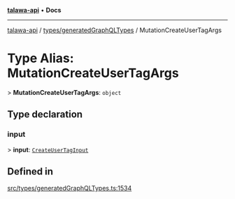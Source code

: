 [**talawa-api**](../../../README.md) • **Docs**

***

[talawa-api](../../../modules.md) / [types/generatedGraphQLTypes](../README.md) / MutationCreateUserTagArgs

# Type Alias: MutationCreateUserTagArgs

\> **MutationCreateUserTagArgs**: `object`

## Type declaration

### input

\> **input**: [`CreateUserTagInput`](CreateUserTagInput.md)

## Defined in

[src/types/generatedGraphQLTypes.ts:1534](https://github.com/PalisadoesFoundation/talawa-api/blob/f1c816bca43cc03a8c1bd303394e2550a50db017/src/types/generatedGraphQLTypes.ts#L1534)
